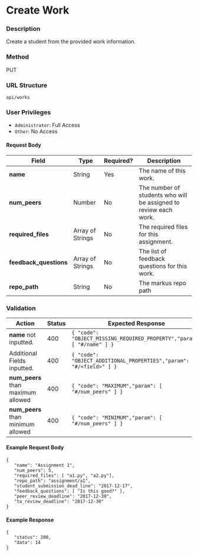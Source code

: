Create Work
===
### Description
Create a student from the provided work information.

### Method
PUT

### URL Structure
`api/works`

### User Privileges
* `Administrator`: Full Access
* `Other`: No Access

#### Request Body
| Field                  | Type             | Required? | Description                                                      |
|------------------------|------------------|-----------|------------------------------------------------------------------|
| **name**               | String           | Yes       | The name of this work.                                           |
| **num_peers**          | Number           | No        | The number of students who will be assigned to review each work. |
| **required_files**     | Array of Strings | No        | The required files for this assignment.                          |
| **feedback_questions** | Array of Strings | No        | The list of feedback questions for this work.                    |
| **repo_path**          | String           | No        | The markus repo path                                             |


### Validation
| Action                                 | Status | Expected Response                                                         |
|----------------------------------------|--------|---------------------------------------------------------------------------|
| **name** not inputted.                 | 400    | `{ "code": "OBJECT_MISSING_REQUIRED_PROPERTY","param": [ "#/name" ] }`    |
| Additional Fields inputted.            | 400    | `{ "code": "OBJECT_ADDITIONAL_PROPERTIES","param": [ "#/<field>" ] }`     |
| **num_peers** than maximum allowed     | 400    | `{ "code": "MAXIMUM","param": [ "#/num_peers" ] }`                        |
| **num_peers** than minimum allowed     | 400    | `{ "code": "MINIMUM","param": [ "#/num_peers" ] }`                        |

#### Example Request Body
```
{
   "name": "Assignment 1",
   "num_peers": 5,
   "required_files": [ "a1.py", "a2.py"],
   "repo_path": "assignment/a1",
   "student_submission_dead_line": "2017-12-17",
   "feedback_questions": [ "Is this good?" ],
   "peer_review_deadline": "2017-12-30",
   "ta_review_deadline": "2017-12-30"
}
```

#### Example Response
```
{
   "status": 200,
   "data": 14
}
```